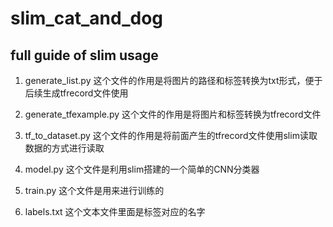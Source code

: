 # slim_cat_and_dog
## full guide of slim usage

1. generate_list.py
这个文件的作用是将图片的路径和标签转换为txt形式，便于后续生成tfrecord文件使用

2. generate_tfexample.py
这个文件的作用是将图片和标签转换为tfrecord文件

3. tf_to_dataset.py
这个文件的作用是将前面产生的tfrecord文件使用slim读取数据的方式进行读取

4. model.py
这个文件是利用slim搭建的一个简单的CNN分类器

5. train.py
这个文件是用来进行训练的

6. labels.txt
这个文本文件里面是标签对应的名字
